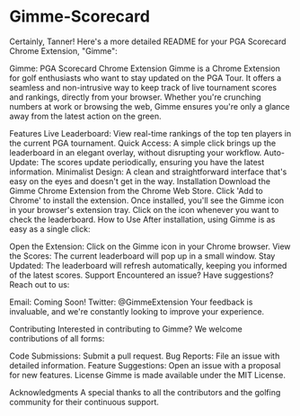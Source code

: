 # Gimme-Scorecard

Certainly, Tanner! Here's a more detailed README for your PGA Scorecard Chrome Extension, "Gimme":

Gimme: PGA Scorecard Chrome Extension
Gimme is a Chrome Extension for golf enthusiasts who want to stay updated on the PGA Tour. It offers a seamless and non-intrusive way to keep track of live tournament scores and rankings, directly from your browser. Whether you're crunching numbers at work or browsing the web, Gimme ensures you're only a glance away from the latest action on the green.

Features
Live Leaderboard: View real-time rankings of the top ten players in the current PGA tournament.
Quick Access: A simple click brings up the leaderboard in an elegant overlay, without disrupting your workflow.
Auto-Update: The scores update periodically, ensuring you have the latest information.
Minimalist Design: A clean and straightforward interface that's easy on the eyes and doesn't get in the way.
Installation
Download the Gimme Chrome Extension from the Chrome Web Store.
Click 'Add to Chrome' to install the extension.
Once installed, you'll see the Gimme icon in your browser's extension tray.
Click on the icon whenever you want to check the leaderboard.
How to Use
After installation, using Gimme is as easy as a single click:

Open the Extension: Click on the Gimme icon in your Chrome browser.
View the Scores: The current leaderboard will pop up in a small window.
Stay Updated: The leaderboard will refresh automatically, keeping you informed of the latest scores.
Support
Encountered an issue? Have suggestions? Reach out to us:

Email: Coming Soon! 
Twitter: @GimmeExtension
Your feedback is invaluable, and we're constantly looking to improve your experience.

Contributing
Interested in contributing to Gimme? We welcome contributions of all forms:

Code Submissions: Submit a pull request.
Bug Reports: File an issue with detailed information.
Feature Suggestions: Open an issue with a proposal for new features.
License
Gimme is made available under the MIT License.

Acknowledgments
A special thanks to all the contributors and the golfing community for their continuous support.